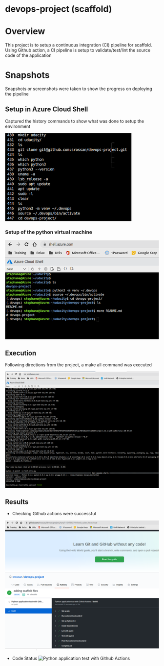 # devops-project (scaffold)

# Overview
This project is to setup a continuous integration (CI) pipeline for scaffold.
Using Github action, a CI pipeline is setup to validate/test/lint the source code of the application

# Snapshots
Snapshots or screenshots were taken to show the progress on deploying the pipeline

## Setup in Azure Cloud Shell
Captured the history commands to show what was done to setup the environment

![history](https://github.com/srossan/devops-project/blob/master/images/devops-proj-setup.png)

### Setup of the python virtual machine
![virtualenv](https://github.com/srossan/devops-project/blob/master/images/azure-cloud-shell-devops-proj-setup.png)

## Execution
Following directions from the project, a make all command was executed

![make all](https://github.com/srossan/devops-project/blob/master/images/devops-proj_make-all.png)

## Results
- Checking Github actions were successful

![Github actions passed](https://github.com/srossan/devops-project/blob/master/images/devops-proj-github-actions-passed.png)

- Code Status
![Python application test with Github Actions](https://github.com/srossan/devops-project/workflows/Python%20application%20test%20with%20Github%20Actions/badge.svg)

